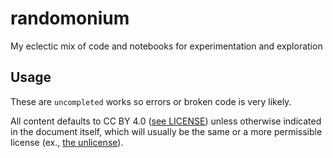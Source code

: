 # randomonium
My eclectic mix of code and  notebooks for experimentation and exploration

## Usage
These are `uncompleted` works so errors or broken code is very likely.

All content defaults to CC BY 4.0 ([see LICENSE](LICENSE)) unless otherwise indicated in the document itself, which will usually be the same or a more permissible license (ex., [the unlicense](https://unlicense.org/)).

